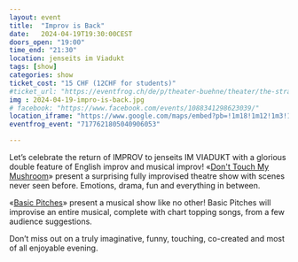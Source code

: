 ```yaml
---
layout: event
title:  "Improv is Back"
date:   2024-04-19T19:30:00CEST
doors_open: "19:00"
time_end: "21:30"
location: jenseits im Viadukt
tags: [show]
categories: show
ticket_cost: "15 CHF (12CHF for students)"
#ticket_url: "https://eventfrog.ch/de/p/theater-buehne/theater/the-stranger-by-don-t-touch-my-mushrooms-7056256507122164470.html"
img : 2024-04-19-impro-is-back.jpg
# facebook: "https://www.facebook.com/events/1088341298623039/"
location_iframe: "https://www.google.com/maps/embed?pb=!1m18!1m12!1m3!1d2701.3164958683724!2d8.52006681583793!3d47.38625731116593!2m3!1f0!2f0!3f0!3m2!1i1024!2i768!4f13.1!3m3!1m2!1s0x47900a15619f4fa9%3A0x124e7e779b279679!2sjenseits+im+Viadukt!5e0!3m2!1sen!2sch!4v1529147583692"
eventfrog_event: "7177621805040906053"

---
```

Let’s celebrate the return of IMPROV to jenseits IM VIADUKT<!--more-->  with a glorious double feature of English improv and musical improv! «[Don't Touch My Mushroom](https://dont-tou.ch)» present a surprising fully improvised theatre show with scenes never seen before. Emotions, drama, fun and everything in between.

«[Basic Pitches](https://basicpit.ch)» present a musical show like no other! Basic Pitches will improvise an entire musical, complete with chart topping songs, from a few audience suggestions.

Don’t miss out on a truly imaginative, funny, touching, co-created and most of all enjoyable evening.